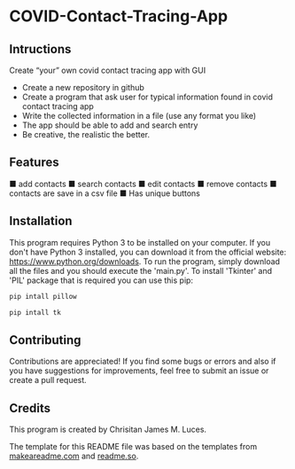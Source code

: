 # COVID-Contact-Tracing-App
## Intructions
Create “your” own covid contact tracing app with GUI
- Create a new repository in github
- Create a program that ask user for typical information found in covid contact tracing app
- Write the collected information in a file (use any format you like)
- The app should be able to add and search entry
- Be creative, the realistic the better.

## Features
  ■ add contacts
  ■ search contacts
  ■ edit contacts
  ■ remove contacts
  ■ contacts are save in a csv file
  ■ Has unique buttons

## Installation
This program requires Python 3 to be installed on your computer. If you don't have Python 3 installed, you can download it from the official website: https://www.python.org/downloads. To run the program, simply download all the files and you should execute the 'main.py'. To install 'Tkinter' and 'PIL' package that is required you can use this pip:

```bash
pip intall pillow
```

```bash
pip intall tk
```

## Contributing 
Contributions are appreciated! If you find some bugs or errors and also if you have suggestions for improvements, feel free to submit an issue or create a pull request.

## Credits
This program is created by Chrisitan James M. Luces.

The template for this README file was based on the templates from [makeareadme.com](https://www.makeareadme.com/) and [readme.so](https://readme.so/editor).
